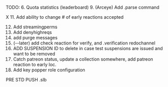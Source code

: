 TODO:
6. Quota statistics (leaderboard)
9. (Arceye) Add .parse command

X 11. Add ability to change # of early reactions accepted

12. Add streamingperms 
13. Add denyhighreqs 
14. add purge messages
16. (--later) add check reaction for verify, and .verification redochannel
17. ADD SUSPENSION ID to delete in case test suspensions are issued and want to be removed
18. Catch patreon status, update a collection somewhere, add patreon reaction to early loc.
19. Add key popper role configuration


PRE STD PUSH
.slb

